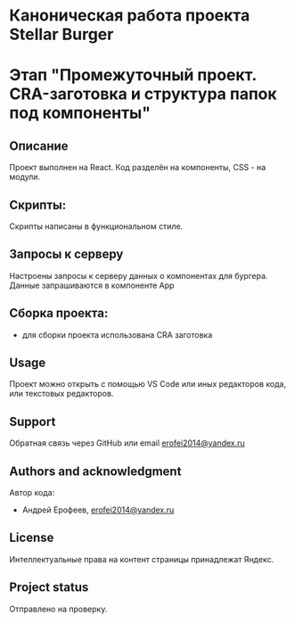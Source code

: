 # Каноническая работа проекта Stellar Burger 
# Этап "Промежуточный проект. CRA-заготовка и структура папок под компоненты"

## Описание

Проект выполнен на React. Код разделён на компоненты, CSS - на модули.

## Скрипты:
Скрипты написаны в функциональном стиле.

## Запросы к серверу
Настроены запросы к серверу данных о компонентах для бургера. Данные запрашиваются в компоненте App

## Сборка проекта:
- для сборки проекта использована CRA заготовка

## Usage

Проект можно открыть с помощью VS Code или иных редакторов кода, или текстовых редакторов.

## Support

Обратная связь через GitHub или email erofei2014@yandex.ru

## Authors and acknowledgment

Автор кода:
 - Андрей Ерофеев, erofei2014@yandex.ru

## License

Интеллектуальные права на контент страницы принадлежат Яндекс.

## Project status

Отправлено на проверку.